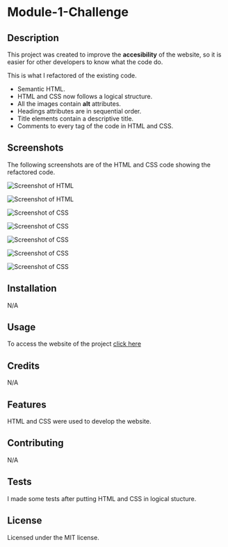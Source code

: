 # Module-1-Challenge

## Description

This project was created to improve the **accesibility** of the website, so it is easier for other developers to know what the code do.

This is what I refactored of the existing code.

* Semantic HTML.
* HTML and CSS now follows a logical structure.
* All the images contain **alt** attributes.
* Headings attributes are in sequential order.
* Title elements contain a descriptive title.
* Comments to every tag of the code in HTML and CSS.

## Screenshots

The following screenshots are of the HTML and CSS code showing the refactored code.

![Screenshot of HTML](./assets/screenshots/screenshot-html-1.jpg)

![Screenshot of HTML](./assets/screenshots/screenshot-html-2.jpg)

![Screenshot of CSS](./assets/screenshots/screenshot-css-1.jpg)

![Screenshot of CSS](./assets/screenshots/screenshot-css-2.jpg)

![Screenshot of CSS](./assets/screenshots/screenshot-css-3.jpg)

![Screenshot of CSS](./assets/screenshots/screenshot-css-4.jpg)

![Screenshot of CSS](./assets/screenshots/screenshot-css-5.jpg)

## Installation

N/A

## Usage

To access the website of the project [click here](https://puralex.github.io/Module-1-Challenge/)

## Credits

N/A

## Features

HTML and CSS were used to develop the website.
## Contributing

N/A

## Tests

I made some tests after putting HTML and CSS in logical stucture.

## License

Licensed under the MIT license.
